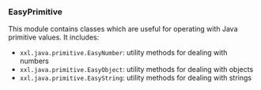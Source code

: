 ### EasyPrimitive

This module contains classes which are useful for operating with Java primitive values. It includes:

* `xxl.java.primitive.EasyNumber`: utility methods for dealing with numbers
* `xxl.java.primitive.EasyObject`: utility methods for dealing with objects
* `xxl.java.primitive.EasyString`: utility methods for dealing with strings

